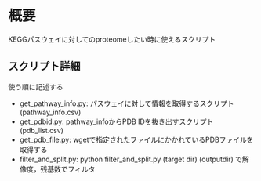 # 概要
KEGGパスウェイに対してのproteomeしたい時に使えるスクリプト

## スクリプト詳細
使う順に記述する

- get_pathway_info.py: パスウェイに対して情報を取得するスクリプト(pathway_info.csv)
- get_pdbid.py: pathway_infoからPDB IDを抜き出すスクリプト(pdb_list.csv)
- get_pdb_file.py: wgetで指定されたファイルにかかれているPDBファイルを取得する
- filter_and_split.py: python filter_and_split.py (target dir) (outputdir) で解像度，残基数でフィルタ 